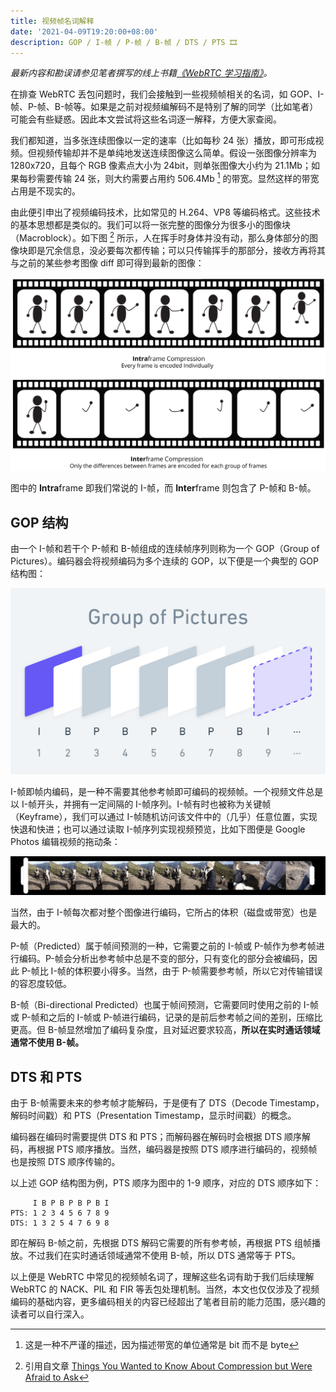 ```yaml
---
title: 视频帧名词解释
date: '2021-04-09T19:20:00+08:00'
description: GOP / I-帧 / P-帧 / B-帧 / DTS / PTS 🎞️
---
```


*最新内容和勘误请参见笔者撰写的线上书籍[《WebRTC 学习指南》](https://webrtc.mthli.com/lost/video-frame-words/)。*

在排查 WebRTC 丢包问题时，我们会接触到一些视频帧相关的名词，如 GOP、I-帧、P-帧、B-帧等。如果是之前对视频编解码不是特别了解的同学（比如笔者）可能会有些疑惑。因此本文尝试将这些名词逐一解释，方便大家查阅。

我们都知道，当多张连续图像以一定的速率（比如每秒 24 张）播放，即可形成视频。但视频传输却并不是单纯地发送连续图像这么简单。假设一张图像分辨率为 1280x720，且每个 RGB 像素点大小为 24bit，则单张图像大小约为 21.1Mb；如果每秒需要传输 24 张，则大约需要占用约 506.4Mb [^1] 的带宽。显然这样的带宽占用是不现实的。

由此便引申出了视频编码技术，比如常见的 H.264、VP8 等编码格式。这些技术的基本思想都是类似的。我们可以将一张完整的图像分为很多小的图像块（Macroblock）。如下图 [^2] 所示，人在挥手时身体并没有动，那么身体部分的图像块即是冗余信息，没必要每次都传输；可以只传输挥手的那部分，接收方再将其与之前的某些参考图像 diff 即可得到最新的图像：

![](./intra-inter.png)

图中的 **Intra**frame 即我们常说的 I-帧，而 **Inter**frame 则包含了 P-帧和 B-帧。

## GOP 结构

由一个 I-帧和若干个 P-帧和 B-帧组成的连续帧序列则称为一个 GOP（Group of Pictures）。编码器会将视频编码为多个连续的 GOP，以下便是一个典型的 GOP 结构图：

![](./gop.png)

I-帧即帧内编码，是一种不需要其他参考帧即可编码的视频帧。一个视频文件总是以 I-帧开头，并拥有一定间隔的 I-帧序列。I-帧有时也被称为关键帧（Keyframe），我们可以通过 I-帧随机访问该文件中的（几乎）任意位置，实现快退和快进；也可以通过读取 I-帧序列实现视频预览，比如下图便是 Google Photos 编辑视频的拖动条：

![](./seekbar.png)

当然，由于 I-帧每次都对整个图像进行编码，它所占的体积（磁盘或带宽）也是最大的。

P-帧（Predicted）属于帧间预测的一种，它需要之前的 I-帧或 P-帧作为参考帧进行编码。P-帧会分析出参考帧中总是不变的部分，只有变化的部分会被编码，因此 P-帧比 I-帧的体积要小得多。当然，由于 P-帧需要参考帧，所以它对传输错误的容忍度较低。

B-帧（Bi-directional Predicted）也属于帧间预测，它需要同时使用之前的 I-帧或 P-帧和之后的 I-帧或 P-帧进行编码，记录的是前后参考帧之间的差别，压缩比更高。但 B-帧显然增加了编码复杂度，且对延迟要求较高，**所以在实时通话领域通常不使用 B-帧。**

## DTS 和 PTS

由于 B-帧需要未来的参考帧才能解码，于是便有了 DTS（Decode Timestamp，解码时间戳）和 PTS（Presentation Timestamp，显示时间戳）的概念。

编码器在编码时需要提供 DTS 和 PTS；而解码器在解码时会根据 DTS 顺序解码，再根据 PTS 顺序播放。当然，编码器是按照 DTS 顺序进行编码的，视频帧也是按照 DTS 顺序传输的。

以上述 GOP 结构图为例，PTS 顺序为图中的 1-9 顺序，对应的 DTS 顺序如下：

```
     I B P B P B P B I
PTS: 1 2 3 4 5 6 7 8 9
DTS: 1 3 2 5 4 7 6 9 8
```

即在解码 B-帧之前，先根据 DTS 解码它需要的所有参考帧，再根据 PTS 组帧播放。不过我们在实时通话领域通常不使用 B-帧，所以 DTS 通常等于 PTS。

以上便是 WebRTC 中常见的视频帧名词了，理解这些名词有助于我们后续理解 WebRTC 的 NACK、PIL 和 FIR 等丢包处理机制。当然，本文也仅仅涉及了视频编码的基础内容，更多编码相关的内容已经超出了笔者目前的能力范围，感兴趣的读者可以自行深入。

[^1]: 这是一种不严谨的描述，因为描述带宽的单位通常是 bit 而不是 byte

[^2]: 引用自文章 [Things You Wanted to Know About Compression but Were Afraid to Ask](https://www.bhphotovideo.com/explora/video/tips-and-solutions/compression-a-basic-understanding)
